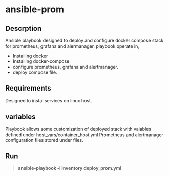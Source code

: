 # ansible-prom

## Descrption
Ansible playbook designed to deploy and configure docker compose stack for prometheus, grafana and alermanager. playbook operate in, 
- Installing docker
- Installing docker-compose
- configure prometheus, grafana and alertmanager.
- deploy compose file.

## Requirements 
Designed to instal services on linux host.

## variables 
Playbook allows some customization of deployed stack with vaiables defined under host_vars/container_host.yml
Prometheus and alertmanager configuration files stored under files.

## Run
> __ansible-playbook -i inventory deploy_prom.yml__
